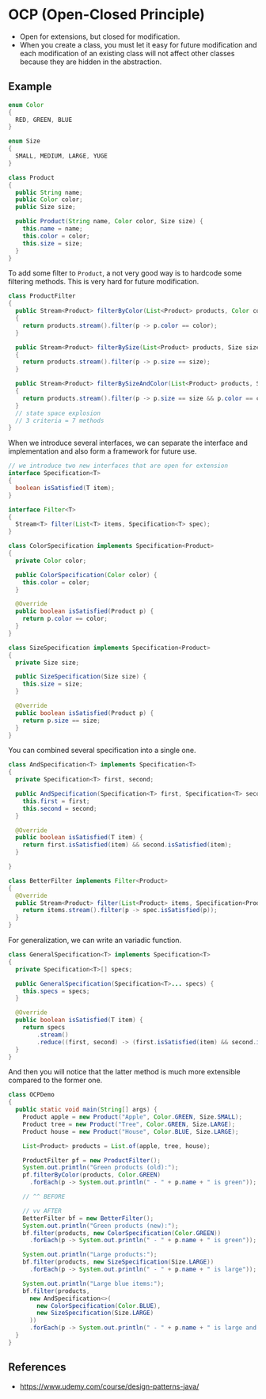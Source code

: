 # OCP (Open-Closed Principle)
- Open for extensions, but closed for modification.
- When you create a class, you must let it easy for future modification and each modification of an existing class will not affect other classes because they are hidden in the abstraction.

## Example
```java
enum Color
{
  RED, GREEN, BLUE
}

enum Size
{
  SMALL, MEDIUM, LARGE, YUGE
}

class Product
{
  public String name;
  public Color color;
  public Size size;

  public Product(String name, Color color, Size size) {
    this.name = name;
    this.color = color;
    this.size = size;
  }
}
```
To add some filter to `Product`, a not very good way is to hardcode some filtering methods. This is very hard for future modification.
```java
class ProductFilter
{
  public Stream<Product> filterByColor(List<Product> products, Color color)
  {
    return products.stream().filter(p -> p.color == color);
  }

  public Stream<Product> filterBySize(List<Product> products, Size size)
  {
    return products.stream().filter(p -> p.size == size);
  }

  public Stream<Product> filterBySizeAndColor(List<Product> products, Size size, Color color)
  {
    return products.stream().filter(p -> p.size == size && p.color == color);
  }
  // state space explosion
  // 3 criteria = 7 methods
}
```
When we introduce several interfaces, we can separate the interface and implementation and also form a framework for future use.
```java
// we introduce two new interfaces that are open for extension
interface Specification<T>
{
  boolean isSatisfied(T item);
}

interface Filter<T>
{
  Stream<T> filter(List<T> items, Specification<T> spec);
}

class ColorSpecification implements Specification<Product>
{
  private Color color;

  public ColorSpecification(Color color) {
    this.color = color;
  }

  @Override
  public boolean isSatisfied(Product p) {
    return p.color == color;
  }
}

class SizeSpecification implements Specification<Product>
{
  private Size size;

  public SizeSpecification(Size size) {
    this.size = size;
  }

  @Override
  public boolean isSatisfied(Product p) {
    return p.size == size;
  }
}
```
You can combined several specification into a single one.
```java
class AndSpecification<T> implements Specification<T>
{
  private Specification<T> first, second;

  public AndSpecification(Specification<T> first, Specification<T> second) {
    this.first = first;
    this.second = second;
  }

  @Override
  public boolean isSatisfied(T item) {
    return first.isSatisfied(item) && second.isSatisfied(item);
  }

}

class BetterFilter implements Filter<Product>
{
  @Override
  public Stream<Product> filter(List<Product> items, Specification<Product> spec) {
    return items.stream().filter(p -> spec.isSatisfied(p));
  }
}
```
For generalization, we can write an variadic function.
```java
class GeneralSpecification<T> implements Specification<T>
{
  private Specification<T>[] specs;

  public GeneralSpecification(Specification<T>... specs) {
    this.specs = specs;
  }

  @Override
  public boolean isSatisfied(T item) {
    return specs
        .stream()
        .reduce((first, second) -> (first.isSatisfied(item) && second.isSatisfied(item)));
  }
}

```
And then you will notice that the latter method is much more extensible compared to the former one.
```java
class OCPDemo
{
  public static void main(String[] args) {
    Product apple = new Product("Apple", Color.GREEN, Size.SMALL);
    Product tree = new Product("Tree", Color.GREEN, Size.LARGE);
    Product house = new Product("House", Color.BLUE, Size.LARGE);

    List<Product> products = List.of(apple, tree, house);

    ProductFilter pf = new ProductFilter();
    System.out.println("Green products (old):");
    pf.filterByColor(products, Color.GREEN)
      .forEach(p -> System.out.println(" - " + p.name + " is green"));

    // ^^ BEFORE

    // vv AFTER
    BetterFilter bf = new BetterFilter();
    System.out.println("Green products (new):");
    bf.filter(products, new ColorSpecification(Color.GREEN))
      .forEach(p -> System.out.println(" - " + p.name + " is green"));

    System.out.println("Large products:");
    bf.filter(products, new SizeSpecification(Size.LARGE))
      .forEach(p -> System.out.println(" - " + p.name + " is large"));

    System.out.println("Large blue items:");
    bf.filter(products,
      new AndSpecification<>(
        new ColorSpecification(Color.BLUE),
        new SizeSpecification(Size.LARGE)
      ))
      .forEach(p -> System.out.println(" - " + p.name + " is large and blue"));
  }
}
```

## References
- https://www.udemy.com/course/design-patterns-java/